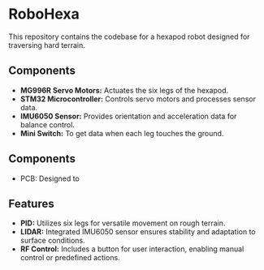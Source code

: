 # RoboHexa

This repository contains the codebase for a hexapod robot designed for traversing hard terrain.

## Components

- **MG996R Servo Motors:** Actuates the six legs of the hexapod.
- **STM32 Microcontroller:** Controls servo motors and processes sensor data.
- **IMU6050 Sensor:** Provides orientation and acceleration data for balance control.
- **Mini Switch:** To get data when each leg touches the ground.
  
## Components
- PCB: Designed to 

## Features

- **PID:** Utilizes six legs for versatile movement on rough terrain.
- **LIDAR:** Integrated IMU6050 sensor ensures stability and adaptation to surface conditions.
- **RF Control:** Includes a button for user interaction, enabling manual control or predefined actions.
